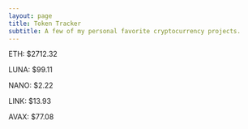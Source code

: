 ```yaml
---
layout: page
title: Token Tracker
subtitle: A few of my personal favorite cryptocurrency projects.
---
```


<!--BEGINCRYPTOINPUT-->
ETH: $2712.32

LUNA: $99.11

NANO: $2.22

LINK: $13.93

AVAX: $77.08

<!--ENDCRYPTOINPUT-->
